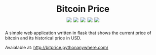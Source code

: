 <h1 align="center">
  Bitcoin Price
  <div>
    <img src="https://img.shields.io/badge/Flask-Python-brightgreen" />
    <img src="https://img.shields.io/badge/SQL-SQLite3-blue"/>
    <img src="https://img.shields.io/badge/HTML5-red"/>
    <img src="https://img.shields.io/badge/CSS3-Bootstrap-purple"/>
    <img src="https://img.shields.io/badge/JavaScript-yellow"/>
  </div>
</h1>

A simple web application written in flask that shows the current price of bitcoin and its historical price in USD.

Avaialable at: http://bitprice.pythonanywhere.com/